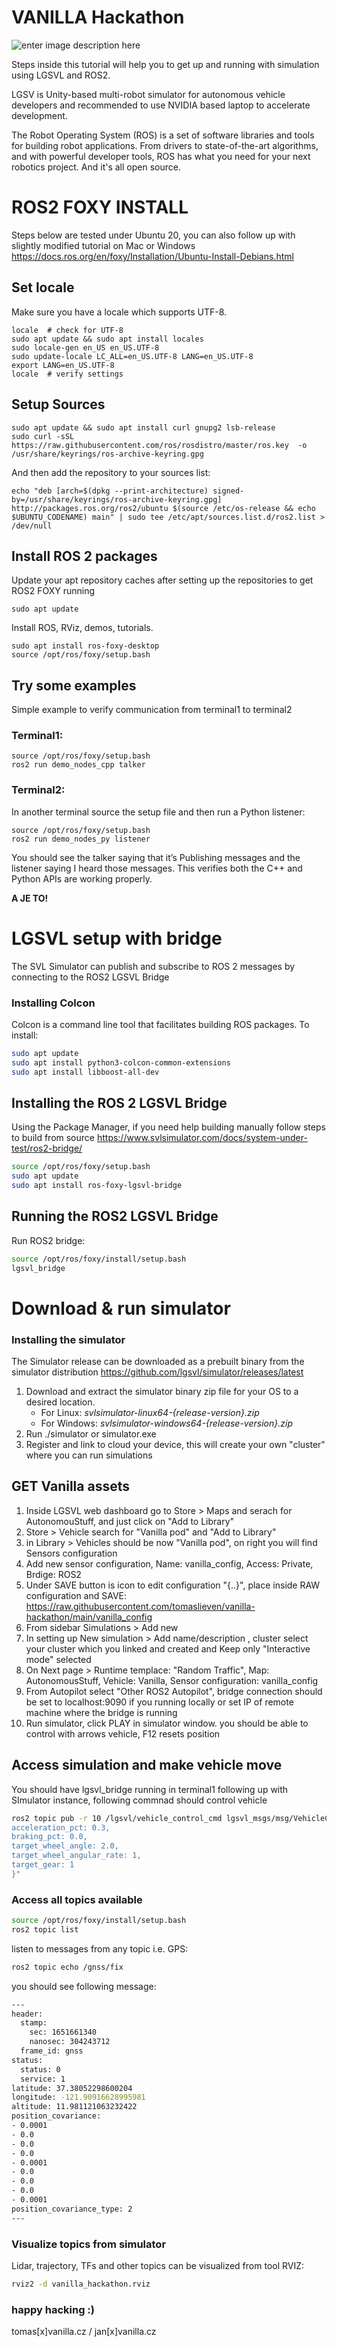 # VANILLA Hackathon
![enter image description here](https://imgs.xkcd.com/comics/pointers.png)

Steps inside this tutorial will help you to get up and running with simulation using LGSVL and ROS2. 

LGSV is Unity-based multi-robot simulator for autonomous vehicle developers and recommended to use NVIDIA based laptop to accelerate development. 

The Robot Operating System (ROS) is a set of software libraries and tools for building robot applications. From drivers to state-of-the-art algorithms, and with powerful developer tools, ROS has what you need for your next robotics project. And it's all open source.

# ROS2 FOXY INSTALL
Steps below are tested under Ubuntu 20, you can also follow up with slightly modified tutorial on Mac or Windows
https://docs.ros.org/en/foxy/Installation/Ubuntu-Install-Debians.html

## Set locale
Make sure you have a locale which supports UTF-8.

    locale  # check for UTF-8
    sudo apt update && sudo apt install locales
    sudo locale-gen en_US en_US.UTF-8
    sudo update-locale LC_ALL=en_US.UTF-8 LANG=en_US.UTF-8
    export LANG=en_US.UTF-8
    locale  # verify settings

## Setup Sources

    sudo apt update && sudo apt install curl gnupg2 lsb-release
    sudo curl -sSL https://raw.githubusercontent.com/ros/rosdistro/master/ros.key  -o /usr/share/keyrings/ros-archive-keyring.gpg

And then add the repository to your sources list:

    echo "deb [arch=$(dpkg --print-architecture) signed-by=/usr/share/keyrings/ros-archive-keyring.gpg] http://packages.ros.org/ros2/ubuntu $(source /etc/os-release && echo $UBUNTU_CODENAME) main" | sudo tee /etc/apt/sources.list.d/ros2.list > /dev/null

## Install ROS 2 packages
Update your apt repository caches after setting up the repositories to get ROS2 FOXY running

    sudo apt update

Install ROS, RViz, demos, tutorials.

    sudo apt install ros-foxy-desktop
    source /opt/ros/foxy/setup.bash

## Try some examples
Simple example to verify communication from terminal1 to terminal2

### Terminal1:

    source /opt/ros/foxy/setup.bash
    ros2 run demo_nodes_cpp talker

### Terminal2:
In another terminal source the setup file and then run a Python listener:

    source /opt/ros/foxy/setup.bash
    ros2 run demo_nodes_py listener

You should see the talker saying that it’s Publishing messages and the listener saying I heard those messages. This verifies both the C++ and Python APIs are working properly. 

**A JE TO!**


# LGSVL setup with bridge
The SVL Simulator can publish and subscribe to ROS 2 messages by connecting to the ROS2 LGSVL Bridge 

### Installing Colcon 

Colcon is a command line tool that facilitates building ROS packages. To install:

```bash
sudo apt update
sudo apt install python3-colcon-common-extensions
sudo apt install libboost-all-dev
```

## Installing the ROS 2 LGSVL Bridge  
 Using the Package Manager, if you need help building manually follow steps to build from source
 https://www.svlsimulator.com/docs/system-under-test/ros2-bridge/
 
```bash
source /opt/ros/foxy/setup.bash
sudo apt update
sudo apt install ros-foxy-lgsvl-bridge
```

## Running the ROS2 LGSVL Bridge 

Run ROS2 bridge:

```bash
source /opt/ros/foxy/install/setup.bash
lgsvl_bridge
```

# Download & run simulator
### Installing the simulator 

The Simulator release can be downloaded as a prebuilt binary from the  simulator distribution https://github.com/lgsvl/simulator/releases/latest

1.  Download and extract the simulator binary zip file for your OS to a desired location.
    -   For Linux:  _svlsimulator-linux64-{release-version}.zip_
    -   For Windows:  _svlsimulator-windows64-{release-version}.zip_
2. Run ./simulator or simulator.exe
3. Register and link to cloud your device, this will create your own "cluster" where you can run simulations

## GET Vanilla assets 
1.  Inside LGSVL web dashboard go to Store > Maps and serach for AutonomouStuff, and just click on "Add to Library"
2.  Store > Vehicle search for "Vanilla pod" and "Add to Library"
3.  in Library > Vehicles should be now "Vanilla pod", on right you will find Sensors configuration
4.  Add new sensor configuration, Name: vanilla_config, Access: Private, Brdige: ROS2
5.  Under SAVE button is icon to edit configuration "{..}", place inside RAW configuration and SAVE: https://raw.githubusercontent.com/tomaslieven/vanilla-hackathon/main/vanilla_config
6.  From sidebar Simulations > Add new
7.  In setting up New simulation > Add name/description , cluster select your cluster which you linked and created and Keep only "Interactive mode" selected
8.  On Next page > Runtime templace: "Random Traffic", Map: AutonomousStuff, Vehicle: Vanilla, Sensor configuration: vanilla_config
9.  From Autopilot select "Other ROS2 Autopilot", bridge connection should be set to localhost:9090 if you running locally or set IP of remote machine where the bridge is running
10.  Run simulator, click PLAY in simulator window. you should be able to control with arrows vehicle, F12 resets position 

## Access simulation and make vehicle move
You should have lgsvl_bridge running in terminal1 following up with SImulator instance, following commnad should control vehicle

```bash
ros2 topic pub -r 10 /lgsvl/vehicle_control_cmd lgsvl_msgs/msg/VehicleControlData "{
acceleration_pct: 0.3,
braking_pct: 0.0,
target_wheel_angle: 2.0,
target_wheel_angular_rate: 1,
target_gear: 1
}"
```


### Access all topics available
```bash
source /opt/ros/foxy/install/setup.bash
ros2 topic list 
```


listen to messages from any topic i.e. GPS:
```bash
ros2 topic echo /gnss/fix
```
you should see following message:
```bash
---
header:
  stamp:
    sec: 1651661340
    nanosec: 304243712
  frame_id: gnss
status:
  status: 0
  service: 1
latitude: 37.38052298600204
longitude: -121.90916628995981
altitude: 11.981121063232422
position_covariance:
- 0.0001
- 0.0
- 0.0
- 0.0
- 0.0001
- 0.0
- 0.0
- 0.0
- 0.0001
position_covariance_type: 2
---
```

### Visualize topics from simulator
Lidar, trajectory, TFs and other topics can be visualized from tool RVIZ:
```bash
rviz2 -d vanilla_hackathon.rviz 
```

### happy hacking :) 
tomas[x]vanilla.cz / jan[x]vanilla.cz



